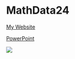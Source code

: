 # MathData24


[My Website](https://tinyurl.com/RiverSightSystemsWebsite)

[PowerPoint](https://tinyurl.com/RiverSightSystemsPPT)

<img src="https://www.floridacareercenters.org/wp-content/uploads/2017/11/Florida-Atlantic-University-FAU.jpg">

